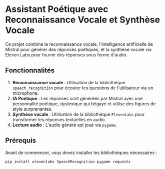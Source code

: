 # Assistant Poétique avec Reconnaissance Vocale et Synthèse Vocale

Ce projet combine la reconnaissance vocale, l'intelligence artificielle de Mistral pour générer des réponses poétiques, et la synthèse vocale via Eleven Labs pour fournir des réponses sous forme d'audio.

## Fonctionnalités
1. **Reconnaissance vocale** : Utilisation de la bibliothèque `speech_recognition` pour écouter les questions de l'utilisateur via un microphone.
2. **IA Poétique** : Les réponses sont générées par Mistral avec une personnalité poétique, dyslexique qui bégaye et utilise des figures de style surprenantes.
3. **Synthèse vocale** : Utilisation de la bibliothèque `ElevenLabs` pour transformer les réponses textuelles en audio.
4. **Lecture audio** : L'audio généré est joué via `pygame`.

## Prérequis

Avant de commencer, vous devez installer les bibliothèques nécessaires :

```bash
pip install elevenlabs SpeechRecognition pygame requests
